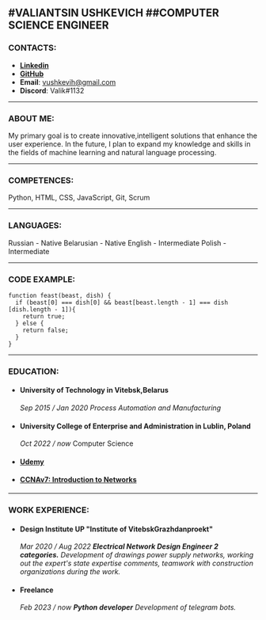 #VALIANTSIN USHKEVICH
##COMPUTER SCIENCE ENGINEER
---
### CONTACTS:

+ **[Linkedin](https://www.linkedin.com/in/valiantsinushkevich/)** 
+ **[GitHub](https://github.com/rakets?tab=repositories)**
+ **Email**:    vushkevih@gmail.com
+ **Discord**:  Valik#1132

---
### ABOUT ME:
My primary goal is to create innovative,intelligent solutions that enhance the user experience. 
In the future, I plan to expand my knowledge and skills in the fields of machine learning and natural language processing.

---
### СOMPETENCES:
Python, HTML, CSS, JavaScript, Git, Scrum

---

### LANGUAGES:
Russian - Native
Belarusian - Native
English - Intermediate
Polish - Intermediate

---
### CODE EXAMPLE:
```
function feast(beast, dish) {
  if (beast[0] === dish[0] && beast[beast.length - 1] === dish [dish.length - 1]){
    return true; 
  } else {
    return false; 
  }
}
```
---

### EDUCATION:
+ #### University of Technology in Vitebsk,Belarus
  *Sep 2015 / Jan 2020
  Process Automation and Manufacturing*

+ #### University College of Enterprise and Administration in Lublin, Poland
  *Oct 2022 / now*
  Computer Science

+ #### [Udemy](https://www.udemy.com/course/javascript_full/)

+ #### [CCNAv7: Introduction to Networks](/rsschool-cv/pdf/ValiantsinUshkevich-Technologie%20Siec-certificate.pdf)


---
### WORK EXPERIENCE:
+ #### **Design Institute UP "Institute of VitebskGrazhdanproekt"**
  *Mar 2020 / Aug 2022
  ***Electrical Network Design Engineer 2 categories.***
  Development of drawings power supply networks, working out the expert's state expertise comments, teamwork with construction organizations during the work.*

+ #### Freelance
  *Feb 2023 / now
  ***Python developer***
  Development of telegram bots.*